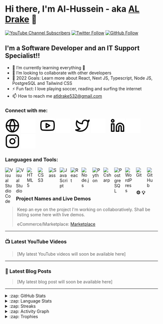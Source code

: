 # Hi there, I'm Al-Hussein - aka [AL Drake][youtube] 👋 

[![YouTube Channel Subscribers](https://img.shields.io/youtube/channel/subscribers/UCc19yVrMKZ9tCy40hWEc3BA?style=social)][youtube]
[![Twitter Follow](https://img.shields.io/twitter/follow/al_drake3?style=social)][twitter]
[![GitHub Follow](https://img.shields.io/github/followers/al-husayn?style=social)][github]




## I'm a Software Developer and an IT Support Specialist!!


- 🌱 I’m currently learning everything 🤣
- 👯 I’m looking to collaborate with other developers
- 🥅 2022 Goals: Learn more about React, Next JS, Typescript, Node JS, PostgreSQL and Tailwind CSS
- ⚡ Fun fact: I love playing soccer, reading and surfing the internet
- 📫 How to reach me atldrake532@gmail.com

### Connect with me:

[![website](./img/globe-light.svg)](mailto:atldrake532@gmail.com)
[![website](./img/globe-dark.svg)](mailto:atldrake532@gmail.com)
&nbsp;&nbsp;
[![website](./img/youtube-light.svg)](https://www.youtube.com/channel/UCc19yVrMKZ9tCy40hWEc3BA)
[![website](./img/youtube-dark.svg)](https://www.youtube.com/channel/UCc19yVrMKZ9tCy40hWEc3BA)
&nbsp;&nbsp;
[![website](./img/twitter-light.svg)](https://twitter.com/al_drake3)
[![website](./img/twitter-dark.svg)](https://twitter.com/al_drake3)
&nbsp;&nbsp;
[![website](./img/linkedin-light.svg)](https://www.linkedin.com/in/al-hussein-abubakar/)
[![website](./img/linkedin-dark.svg)](https://www.linkedin.com/in/al-hussein-abubakar/)
&nbsp;&nbsp;
[![website](./img/instagram-light.svg)](https://instagram.com/al_drake3)
[![website](./img/instagram-dark.svg)](https://instagram.com/al_drake3)

### Languages and Tools:

<img align="left" alt="Visual Studio Code" width="26px" src="https://cdn.jsdelivr.net/gh/devicons/devicon/icons/vscode/vscode-original.svg" style="padding-right:10px;" />
<img align="left" alt="Visual Studio" width="26px" src="https://cdn.jsdelivr.net/gh/devicons/devicon/icons/visualstudio/visualstudio-plain.svg" style="padding-right:10px;" />
<img align="left" alt="HTML5" width="26px" src="https://cdn.jsdelivr.net/gh/devicons/devicon/icons/html5/html5-original.svg" style="padding-right:10px;" />
<img align="left" alt="CSS3" width="26px" src="https://cdn.jsdelivr.net/gh/devicons/devicon/icons/css3/css3-original.svg" style="padding-right:10px;" />
<img align="left" alt="Sass" width="26px" src="https://cdn.jsdelivr.net/gh/devicons/devicon/icons/sass/sass-original.svg" style="padding-right:10px;" />
<img align="left" alt="JavaScript" width="26px" src="https://cdn.jsdelivr.net/gh/devicons/devicon/icons/javascript/javascript-original.svg" style="padding-right:10px;" />
<img align="left" alt="React" width="26px" src="https://cdn.jsdelivr.net/gh/devicons/devicon/icons/react/react-original.svg" style="padding-right:10px;" />
<img align="left" alt="Node.js" width="26px" src="https://cdn.jsdelivr.net/gh/devicons/devicon/icons/nodejs/nodejs-original.svg" style="padding-right:10px;" />
<img align="left" alt="Python" width="26px" src="https://cdn.jsdelivr.net/gh/devicons/devicon/icons/python/python-original.svg" style="padding-right:10px;" />
<img align="left" alt="Csharp" width="26px" src="https://cdn.jsdelivr.net/gh/devicons/devicon/icons/csharp/csharp-original.svg" style="padding-right:10px;" />
<img align="left" alt="PostgreSQL" width="26px" src="https://cdn.jsdelivr.net/gh/devicons/devicon/icons/postgresql/postgresql-plain.svg" style="padding-right:10px;" />
<img align="left" alt="WordPress" width="26px" src="https://cdn.jsdelivr.net/gh/devicons/devicon/icons/wordpress/wordpress-original.svg" style="padding-right:10px;" />
<img align="left" alt="Git" width="26px" src="https://cdn.jsdelivr.net/gh/devicons/devicon/icons/git/git-original.svg" style="padding-right:10px;" />
<img align="left" alt="GitHub" width="26px" src="https://user-images.githubusercontent.com/3369400/139447912-e0f43f33-6d9f-45f8-be46-2df5bbc91289.png" style="padding-right:10px;" />
<br />
<br />

---

### ⚙️ 💡 Project Names and Live Demos


<!-- PROJECTS:START -->
> Keep an eye on the project I'm working on collaboratively. Shall be listing some here with live demos.
> <!-- If you have the project hosted somewhere, include the link here. -->
> eCommerce/Marketplace: [Marketplace](https://staging.d3o0f92tyu6euq.amplifyapp.com/)

---

### 📺 Latest YouTube Videos

<!-- YOUTUBE:START -->
> [My latest YouTube videos will soon be available here]

---

### 📕 Latest Blog Posts

<!-- BLOG-POST-LIST:START -->
> [My latest blog post will soon be available here]

---
 <details>
 <summary>:zap: GitHub Stats</summary>

  [![My GitHub Stats](https://github-readme-stats.vercel.app/api/?username=al-husayn&count_private=true&theme=cobalt2&showicons=true)]()
  </details>
 <details>
 <summary>:zap: Language Stats</summary>

 [![My GitHub Language Stats](https://github-readme-stats.vercel.app/api/top-langs/?username=al-husayn&langs_count=5&theme=cobalt2)]()
 </details>

 <details>
 <summary>:zap: Streaks</summary>

[![GitHub Streak](https://github-readme-streak-stats.herokuapp.com/?user=al-husayn&theme=dark)](https://git.io/streak-stats)

</details>

 <details>
    <summary>:zap: Activity Graph</summary>

[![AL Drake github activity graph](https://activity-graph.herokuapp.com/graph?username=al-husayn&theme=dracula)](https://github.com/al-husayn/github-readme-activity-graph)
</details>

<details>
    <summary>:zap: Trophies</summary>

 
 [![trophy](https://github-profile-trophy.vercel.app/?username=al-husayn&theme=cobalt2)](https://github.com/ryo-ma/github-profile-trophy)
</details>

[twitter]: https://twitter.com/al_drake3
[youtube]:https://www.youtube.com/channel/UCc19yVrMKZ9tCy40hWEc3BA
[instagram]: https://instagram.com/al_drake3
[linkedin]: https://www.linkedin.com/in/al-hussein-abubakar/
[github]: https://github.com/al-husayn
